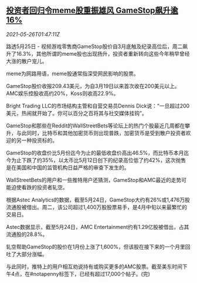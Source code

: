 <!--1621994462000-->
[投资者回归令meme股重振雄风 GameStop飙升逾16%](https://cn.reuters.com/article/us-gamestop-meme-stocks-0526-idCNKCS2D704M)
------

<div><i>2021-05-26T01:47:11Z</i></div><p>路透5月25日 - 视频游戏零售商GameStop股价自3月底触及纪录高位后，周二飙升了16.3%，其他所谓的meme股也出现扬升，投资者重新转向这些今年稍早曾经大涨的散户宠儿。</p><p>meme为网路用语，meme股通常指深受网民影响的股票。</p><p>GameStop股价收报209.43美元，为自3月19日以来首次收在200美元以上。AMC娱乐控股收高约20%，Koss则收高22.9%。</p><p>Bright Trading LLC的市场结构主管和自营交易员Dennis Dick说：“一旦超过200美元，热闹就开始了。你可以百分之百将其与社交媒体挂钩”。</p><p>GameStop和那些在Reddit的WallStreetBets等论坛上的热门个股最近几周都在攀升，与此同时，比特币和其他加密货币则出现普跌，加密货币是受到散户投资者欢迎的另一种投资标的。</p><p>GameStop的收盘价比5月份迄今为止的最低收盘价高出46.5%，而比特币本月迄今为止下跌了约35%，以太币比5月12日创下的纪录高位低了约42%，这次抛售是在美国和中国的监管机构日益严格的审查下发生的。</p><p>WallStreetBets的用户和一些推特用户还猜测，GameStop和AMC最近的走势可能迫使看跌的投资者轧空。</p><p>根据Astec Analytics的数据，截至5月24日，GameStop大约有26%或1,476万股流通股被借出。周二，该公司超过1,400万股股票易手，是4月中旬以来最繁忙的交易日。</p><p>Astec数据显示，截至5月24日，AMC Entertainment约有1.29亿股被借出，占其流通股的28.8%。</p><p>轧空帮助GameStop的股价在1月份上涨了1,600%，但该股在接下来的一个月里回吐了大部分涨幅。</p><p>与此同时，推特上的用户相互劝说持有或购买更多的AMC股票。截至美东时间下午4点，在#notapenny标签下，已经有超过17,000个帖子。(完)</p>
